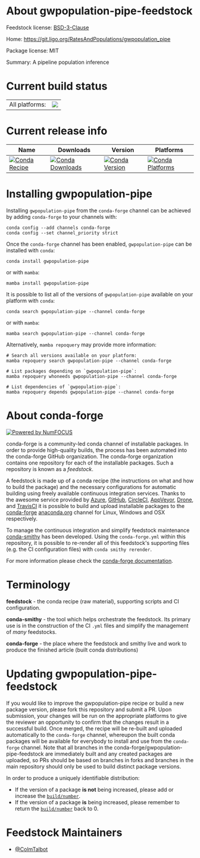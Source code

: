 About gwpopulation-pipe-feedstock
=================================

Feedstock license: [BSD-3-Clause](https://github.com/conda-forge/gwpopulation-pipe-feedstock/blob/main/LICENSE.txt)

Home: https://git.ligo.org/RatesAndPopulations/gwpopulation_pipe

Package license: MIT

Summary: A pipeline population inference

Current build status
====================


<table><tr><td>All platforms:</td>
    <td>
      <a href="https://dev.azure.com/conda-forge/feedstock-builds/_build/latest?definitionId=16045&branchName=main">
        <img src="https://dev.azure.com/conda-forge/feedstock-builds/_apis/build/status/gwpopulation-pipe-feedstock?branchName=main">
      </a>
    </td>
  </tr>
</table>

Current release info
====================

| Name | Downloads | Version | Platforms |
| --- | --- | --- | --- |
| [![Conda Recipe](https://img.shields.io/badge/recipe-gwpopulation--pipe-green.svg)](https://anaconda.org/conda-forge/gwpopulation-pipe) | [![Conda Downloads](https://img.shields.io/conda/dn/conda-forge/gwpopulation-pipe.svg)](https://anaconda.org/conda-forge/gwpopulation-pipe) | [![Conda Version](https://img.shields.io/conda/vn/conda-forge/gwpopulation-pipe.svg)](https://anaconda.org/conda-forge/gwpopulation-pipe) | [![Conda Platforms](https://img.shields.io/conda/pn/conda-forge/gwpopulation-pipe.svg)](https://anaconda.org/conda-forge/gwpopulation-pipe) |

Installing gwpopulation-pipe
============================

Installing `gwpopulation-pipe` from the `conda-forge` channel can be achieved by adding `conda-forge` to your channels with:

```
conda config --add channels conda-forge
conda config --set channel_priority strict
```

Once the `conda-forge` channel has been enabled, `gwpopulation-pipe` can be installed with `conda`:

```
conda install gwpopulation-pipe
```

or with `mamba`:

```
mamba install gwpopulation-pipe
```

It is possible to list all of the versions of `gwpopulation-pipe` available on your platform with `conda`:

```
conda search gwpopulation-pipe --channel conda-forge
```

or with `mamba`:

```
mamba search gwpopulation-pipe --channel conda-forge
```

Alternatively, `mamba repoquery` may provide more information:

```
# Search all versions available on your platform:
mamba repoquery search gwpopulation-pipe --channel conda-forge

# List packages depending on `gwpopulation-pipe`:
mamba repoquery whoneeds gwpopulation-pipe --channel conda-forge

# List dependencies of `gwpopulation-pipe`:
mamba repoquery depends gwpopulation-pipe --channel conda-forge
```


About conda-forge
=================

[![Powered by
NumFOCUS](https://img.shields.io/badge/powered%20by-NumFOCUS-orange.svg?style=flat&colorA=E1523D&colorB=007D8A)](https://numfocus.org)

conda-forge is a community-led conda channel of installable packages.
In order to provide high-quality builds, the process has been automated into the
conda-forge GitHub organization. The conda-forge organization contains one repository
for each of the installable packages. Such a repository is known as a *feedstock*.

A feedstock is made up of a conda recipe (the instructions on what and how to build
the package) and the necessary configurations for automatic building using freely
available continuous integration services. Thanks to the awesome service provided by
[Azure](https://azure.microsoft.com/en-us/services/devops/), [GitHub](https://github.com/),
[CircleCI](https://circleci.com/), [AppVeyor](https://www.appveyor.com/),
[Drone](https://cloud.drone.io/welcome), and [TravisCI](https://travis-ci.com/)
it is possible to build and upload installable packages to the
[conda-forge](https://anaconda.org/conda-forge) [anaconda.org](https://anaconda.org/)
channel for Linux, Windows and OSX respectively.

To manage the continuous integration and simplify feedstock maintenance
[conda-smithy](https://github.com/conda-forge/conda-smithy) has been developed.
Using the ``conda-forge.yml`` within this repository, it is possible to re-render all of
this feedstock's supporting files (e.g. the CI configuration files) with ``conda smithy rerender``.

For more information please check the [conda-forge documentation](https://conda-forge.org/docs/).

Terminology
===========

**feedstock** - the conda recipe (raw material), supporting scripts and CI configuration.

**conda-smithy** - the tool which helps orchestrate the feedstock.
                   Its primary use is in the construction of the CI ``.yml`` files
                   and simplify the management of *many* feedstocks.

**conda-forge** - the place where the feedstock and smithy live and work to
                  produce the finished article (built conda distributions)


Updating gwpopulation-pipe-feedstock
====================================

If you would like to improve the gwpopulation-pipe recipe or build a new
package version, please fork this repository and submit a PR. Upon submission,
your changes will be run on the appropriate platforms to give the reviewer an
opportunity to confirm that the changes result in a successful build. Once
merged, the recipe will be re-built and uploaded automatically to the
`conda-forge` channel, whereupon the built conda packages will be available for
everybody to install and use from the `conda-forge` channel.
Note that all branches in the conda-forge/gwpopulation-pipe-feedstock are
immediately built and any created packages are uploaded, so PRs should be based
on branches in forks and branches in the main repository should only be used to
build distinct package versions.

In order to produce a uniquely identifiable distribution:
 * If the version of a package **is not** being increased, please add or increase
   the [``build/number``](https://docs.conda.io/projects/conda-build/en/latest/resources/define-metadata.html#build-number-and-string).
 * If the version of a package **is** being increased, please remember to return
   the [``build/number``](https://docs.conda.io/projects/conda-build/en/latest/resources/define-metadata.html#build-number-and-string)
   back to 0.

Feedstock Maintainers
=====================

* [@ColmTalbot](https://github.com/ColmTalbot/)

